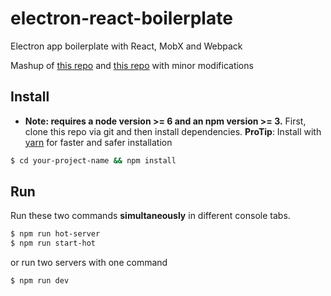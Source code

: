 # electron-react-boilerplate
Electron app boilerplate with React, MobX and Webpack

Mashup of [this repo](https://github.com/chentsulin/electron-react-boilerplate) and [this repo](https://github.com/BarakChamo/electron-react-boilerplate) with minor modifications

## Install

* **Note: requires a node version >= 6 and an npm version >= 3.**
First, clone this repo via git and then install dependencies.
**ProTip**: Install with [yarn](https://github.com/yarnpkg/yarn) for faster and safer installation

```bash
$ cd your-project-name && npm install
```

## Run

Run these two commands __simultaneously__ in different console tabs.

```bash
$ npm run hot-server
$ npm run start-hot
```

or run two servers with one command

```bash
$ npm run dev
```
